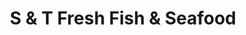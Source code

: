 ---
title: "S & T Fresh Fish & Seafood"
url: /detroit/s-and-t-fresh-fish-and-seafood/
shop: seafood
---